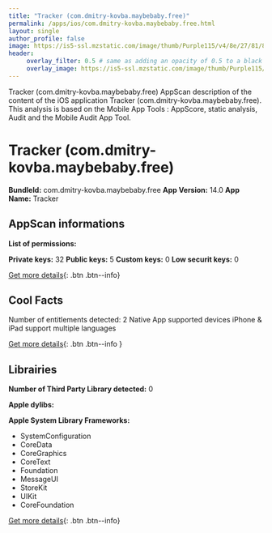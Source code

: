 ```yaml
---
title: "Tracker (com.dmitry-kovba.maybebaby.free)"
permalink: /apps/ios/com.dmitry-kovba.maybebaby.free.html
layout: single
author_profile: false
image: https://is5-ssl.mzstatic.com/image/thumb/Purple115/v4/8e/27/81/8e278148-b551-fe3b-2fd4-30417c39c9f1/AppIcon-1x_U007emarketing-0-7-0-85-220.png/512x512bb.jpg
header: 
     overlay_filter: 0.5 # same as adding an opacity of 0.5 to a black background
     overlay_image: https://is5-ssl.mzstatic.com/image/thumb/Purple115/v4/8e/27/81/8e278148-b551-fe3b-2fd4-30417c39c9f1/AppIcon-1x_U007emarketing-0-7-0-85-220.png/512x512bb.jpg
---
```

Tracker (com.dmitry-kovba.maybebaby.free) AppScan description of the content of the iOS application Tracker (com.dmitry-kovba.maybebaby.free). This analysis is based on the Mobile App Tools : AppScore, static analysis, Audit and the Mobile Audit App Tool.

# Tracker (com.dmitry-kovba.maybebaby.free)

**BundleId:** com.dmitry-kovba.maybebaby.free
**App Version:** 14.0
**App Name:** Tracker


## AppScan informations 

**List of permissions:** 
  
  
**Private keys:** 32
**Public keys:** 5
**Custom keys:** 0
**Low securit keys:** 0
  
[Get more details](/pricing.html){: .btn .btn--info}

## Cool Facts

Number of entitlements detected: 2
Native App
supported devices iPhone & iPad
support multiple languages
  
[Get more details](/pricing.html){: .btn .btn--info }

## Librairies 
**Number of Third Party Library detected:** 0


**Apple dylibs:**


**Apple System Library Frameworks:**
- SystemConfiguration
- CoreData
- CoreGraphics
- CoreText
- Foundation
- MessageUI
- StoreKit
- UIKit
- CoreFoundation


  
[Get more details](/pricing.html){: .btn .btn--info}

